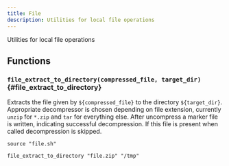 ```yaml
---
title: File
description: Utilities for local file operations
---
```


Utilities for local file operations

## Functions

### `file_extract_to_directory(compressed_file, target_dir)` {#file_extract_to_directory}

Extracts the file given by `${compressed_file}` to the directory `${target_dir}`. Appropriate decompressor is chosen depending on file extension, currently `unzip` for `*.zip` and `tar` for everything else. After uncompress a marker file is written, indicating successful decompression. If this file is present when called decompression is skipped.

```shell
source "file.sh"

file_extract_to_directory "file.zip" "/tmp"
```